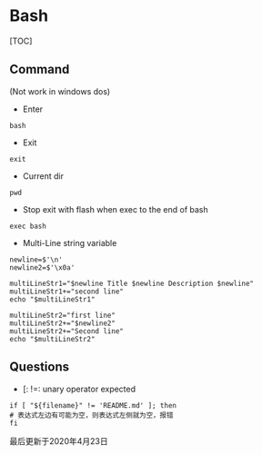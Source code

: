 # Bash
[TOC]

## Command
(Not work in windows dos)
- Enter
```shell script
bash
```
- Exit
```shell script
exit
```
- Current dir
```shell script
pwd
```
- Stop exit with flash when exec to the end of bash
```shell script
exec bash
```
- Multi-Line string variable
```shell script
newline=$'\n'
newline2=$'\x0a'

multiLineStr1="$newline Title $newline Description $newline"
multiLineStr1+="second line"
echo "$multiLineStr1"

multiLineStr2="first line"
multiLineStr2+="$newline2"
multiLineStr2+="Second line"
echo "$multiLineStr2"
```

## Questions
- [: !=: unary operator expected
```shell script
if [ "${filename}" != 'README.md' ]; then
# 表达式左边有可能为空，则表达式左侧就为空，报错
fi
```

最后更新于2020年4月23日
